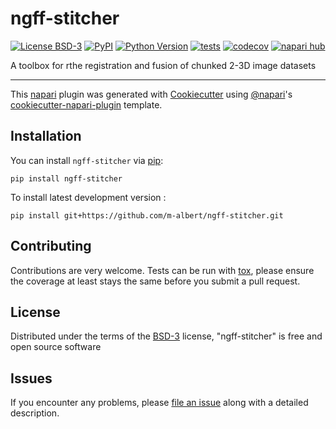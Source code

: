 # ngff-stitcher

[![License BSD-3](https://img.shields.io/pypi/l/ngff-stitcher.svg?color=green)](https://github.com/m-albert/ngff-stitcher/raw/main/LICENSE)
[![PyPI](https://img.shields.io/pypi/v/ngff-stitcher.svg?color=green)](https://pypi.org/project/ngff-stitcher)
[![Python Version](https://img.shields.io/pypi/pyversions/ngff-stitcher.svg?color=green)](https://python.org)
[![tests](https://github.com/m-albert/ngff-stitcher/workflows/tests/badge.svg)](https://github.com/m-albert/ngff-stitcher/actions)
[![codecov](https://codecov.io/gh/m-albert/ngff-stitcher/branch/main/graph/badge.svg)](https://codecov.io/gh/m-albert/ngff-stitcher)
[![napari hub](https://img.shields.io/endpoint?url=https://api.napari-hub.org/shields/ngff-stitcher)](https://napari-hub.org/plugins/ngff-stitcher)

A toolbox for rthe registration and fusion of chunked 2-3D image datasets

----------------------------------

This [napari] plugin was generated with [Cookiecutter] using [@napari]'s [cookiecutter-napari-plugin] template.

<!--
Don't miss the full getting started guide to set up your new package:
https://github.com/napari/cookiecutter-napari-plugin#getting-started

and review the napari docs for plugin developers:
https://napari.org/stable/plugins/index.html
-->

## Installation

You can install `ngff-stitcher` via [pip]:

    pip install ngff-stitcher



To install latest development version :

    pip install git+https://github.com/m-albert/ngff-stitcher.git


## Contributing

Contributions are very welcome. Tests can be run with [tox], please ensure
the coverage at least stays the same before you submit a pull request.

## License

Distributed under the terms of the [BSD-3] license,
"ngff-stitcher" is free and open source software

## Issues

If you encounter any problems, please [file an issue] along with a detailed description.

[napari]: https://github.com/napari/napari
[Cookiecutter]: https://github.com/audreyr/cookiecutter
[@napari]: https://github.com/napari
[MIT]: http://opensource.org/licenses/MIT
[BSD-3]: http://opensource.org/licenses/BSD-3-Clause
[GNU GPL v3.0]: http://www.gnu.org/licenses/gpl-3.0.txt
[GNU LGPL v3.0]: http://www.gnu.org/licenses/lgpl-3.0.txt
[Apache Software License 2.0]: http://www.apache.org/licenses/LICENSE-2.0
[Mozilla Public License 2.0]: https://www.mozilla.org/media/MPL/2.0/index.txt
[cookiecutter-napari-plugin]: https://github.com/napari/cookiecutter-napari-plugin

[file an issue]: https://github.com/m-albert/ngff-stitcher/issues

[napari]: https://github.com/napari/napari
[tox]: https://tox.readthedocs.io/en/latest/
[pip]: https://pypi.org/project/pip/
[PyPI]: https://pypi.org/
